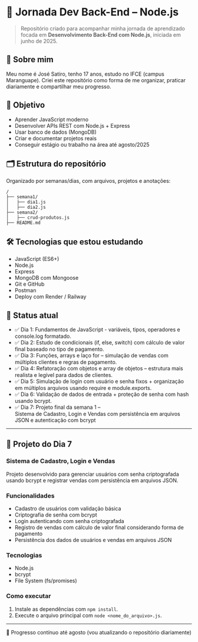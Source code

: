 # 🚀 Jornada Dev Back-End – Node.js

> Repositório criado para acompanhar minha jornada de aprendizado focada em **Desenvolvimento Back-End com Node.js**, iniciada em junho de 2025.

## 👤 Sobre mim

Meu nome é José Satiro, tenho 17 anos, estudo no IFCE (campus Maranguape).
Criei este repositório como forma de me organizar, praticar diariamente e compartilhar meu progresso.

## 🎯 Objetivo

- Aprender JavaScript moderno
- Desenvolver APIs REST com Node.js + Express
- Usar banco de dados (MongoDB)
- Criar e documentar projetos reais
- Conseguir estágio ou trabalho na área até agosto/2025

## 🗂 Estrutura do repositório

Organizado por semanas/dias, com arquivos, projetos e anotações:

```
/
├── semana1/
│   ├── dia1.js
│   ├── dia2.js
├── semana2/
│   ├── crud-produtos.js
├── README.md
```

## 🛠 Tecnologias que estou estudando

- JavaScript (ES6+)
- Node.js
- Express
- MongoDB com Mongoose
- Git e GitHub
- Postman
- Deploy com Render / Railway

## 🧠 Status atual

- ✅ Dia 1: Fundamentos de JavaScript - variáveis, tipos, operadores e console.log formatado.
- ✅ Dia 2: Estudo de condicionais (if, else, switch) com cálculo de valor final baseado no tipo de pagamento.
- ✅ Dia 3: Funções, arrays e laço for – simulação de vendas com múltiplos clientes e regras de pagamento.
- ✅ Dia 4: Refatoração com objetos e array de objetos – estrutura mais realista e legível para dados de clientes.
- ✅ Dia 5: Simulação de login com usuário e senha fixos + organização em múltiplos arquivos usando require e module.exports.
- ✅ Dia 6: Validação de dados de entrada + proteção de senha com hash usando bcrypt.
- ✅ Dia 7: Projeto final da semana 1 –  
  Sistema de Cadastro, Login e Vendas com persistência em arquivos JSON e autenticação com bcrypt  

---

## 📂 Projeto do Dia 7

### Sistema de Cadastro, Login e Vendas

Projeto desenvolvido para gerenciar usuários com senha criptografada usando bcrypt e registrar vendas com persistência em arquivos JSON.

### Funcionalidades

- Cadastro de usuários com validação básica  
- Criptografia de senha com bcrypt  
- Login autenticando com senha criptografada  
- Registro de vendas com cálculo de valor final considerando forma de pagamento  
- Persistência dos dados de usuários e vendas em arquivos JSON  

### Tecnologias

- Node.js  
- bcrypt  
- File System (fs/promises)  

### Como executar

1. Instale as dependências com `npm install`.  
2. Execute o arquivo principal com `node <nome_do_arquivo>.js`.  

---

🔄 Progresso contínuo até agosto (vou atualizando o repositório diariamente)